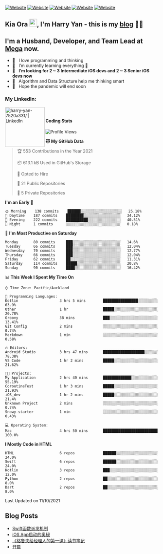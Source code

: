 [![Website](https://img.shields.io/badge/Swift-FA7343?style=for-the-badge&logo=swift&logoColor=white)](https://swift.org/blog/)
[![Website](https://img.shields.io/badge/Dart-0175C2?style=for-the-badge&logo=dart&logoColor=white)](https://dart.dev/tools/sdk)
[![Website](https://img.shields.io/badge/Kotlin-0095D5?&style=for-the-badge&logo=kotlin&logoColor=white)](https://developer.android.com/kotlin?gclid=CjwKCAjw1JeJBhB9EiwAV612yyBJK6NE-Iltekll2TQW2PnS4ijhe8gDua3nAh7o--FWFoWabiKBwxoCyfEQAvD_BwE&gclsrc=aw.ds)
[![Website](https://img.shields.io/badge/C%23-239120?style=for-the-badge&logo=c-sharp&logoColor=white)](https://docs.microsoft.com/en-us/dotnet/csharp/)
[![Website](https://img.shields.io/badge/Python-14354C?style=for-the-badge&logo=python&logoColor=white)](https://www.python.org/)

## Kia Ora <a href="https://harryyan.github.io"><img src="https://media.giphy.com/media/hvRJCLFzcasrR4ia7z/giphy.gif" width="25px"></a>,  I'm Harry Yan - this is my [blog] 👨‍💻

## I'm a Husband, Developer, and Team Lead at [Mega](https://mega.io/) now.

- 🔭 &nbsp; I love programming and thinking
- 🌱 &nbsp; I’m currently learning everything 🤣
- 👯 &nbsp; **I’m looking for 2 ~ 3 Intermediate iOS devs and 2 ~ 3 Senior iOS devs now**
- 👻 &nbsp; Algorithm and Data Structure help me thinking smart
- 👺 &nbsp; Hope the pandemic will end soon


### My LinkedIn:
[<img align="left" alt="harry-yan-7520a331/ | LinkedIn" width="130" src="https://img.shields.io/badge/LinkedIn-0077B5?style=for-the-badge&logo=linkedin&logoColor=white" />][linkedin]

<br />

#### Coding Stats

<!--START_SECTION:waka-->
![Profile Views](http://img.shields.io/badge/Profile%20Views-0-blue)

**🐱 My GitHub Data** 

> 🏆 553 Contributions in the Year 2021
 > 
> 📦 613.1 kB Used in GitHub's Storage 
 > 
> 💼 Opted to Hire
 > 
> 📜 21 Public Repositories 
 > 
> 🔑 5 Private Repositories  
 > 
**I'm an Early 🐤** 

```text
🌞 Morning    138 commits    ██████░░░░░░░░░░░░░░░░░░░   25.18% 
🌆 Daytime    187 commits    ████████░░░░░░░░░░░░░░░░░   34.12% 
🌃 Evening    222 commits    ██████████░░░░░░░░░░░░░░░   40.51% 
🌙 Night      1 commits      ░░░░░░░░░░░░░░░░░░░░░░░░░   0.18%

```
📅 **I'm Most Productive on Saturday** 

```text
Monday       80 commits     ███░░░░░░░░░░░░░░░░░░░░░░   14.6% 
Tuesday      66 commits     ███░░░░░░░░░░░░░░░░░░░░░░   12.04% 
Wednesday    70 commits     ███░░░░░░░░░░░░░░░░░░░░░░   12.77% 
Thursday     66 commits     ███░░░░░░░░░░░░░░░░░░░░░░   12.04% 
Friday       62 commits     ██░░░░░░░░░░░░░░░░░░░░░░░   11.31% 
Saturday     114 commits    █████░░░░░░░░░░░░░░░░░░░░   20.8% 
Sunday       90 commits     ████░░░░░░░░░░░░░░░░░░░░░   16.42%

```


📊 **This Week I Spent My Time On** 

```text
⌚︎ Time Zone: Pacific/Auckland

💬 Programming Languages: 
Kotlin                   3 hrs 5 mins        ████████████████░░░░░░░░░   63.9% 
Other                    1 hr                █████░░░░░░░░░░░░░░░░░░░░   20.78% 
Groovy                   38 mins             ███░░░░░░░░░░░░░░░░░░░░░░   13.41% 
Git Config               2 mins              ░░░░░░░░░░░░░░░░░░░░░░░░░   0.74% 
Markdown                 1 min               ░░░░░░░░░░░░░░░░░░░░░░░░░   0.58%

🔥 Editors: 
Android Studio           3 hrs 47 mins       ███████████████████░░░░░░   78.38% 
VS Code                  1 hr 2 mins         █████░░░░░░░░░░░░░░░░░░░░   21.62%

🐱‍💻 Projects: 
My Application           2 hrs 40 mins       █████████████░░░░░░░░░░░░   55.19% 
CoroutineTest            1 hr 3 mins         █████░░░░░░░░░░░░░░░░░░░░   21.93% 
iOS_dev                  1 hr 2 mins         █████░░░░░░░░░░░░░░░░░░░░   21.4% 
Unknown Project          2 mins              ░░░░░░░░░░░░░░░░░░░░░░░░░   0.74% 
Snowy-starter            1 min               ░░░░░░░░░░░░░░░░░░░░░░░░░   0.43%

💻 Operating System: 
Mac                      4 hrs 50 mins       █████████████████████████   100.0%

```

**I Mostly Code in HTML** 

```text
HTML                     6 repos             ██████░░░░░░░░░░░░░░░░░░░   24.0% 
Swift                    6 repos             ██████░░░░░░░░░░░░░░░░░░░   24.0% 
Kotlin                   3 repos             ███░░░░░░░░░░░░░░░░░░░░░░   12.0% 
Python                   2 repos             ██░░░░░░░░░░░░░░░░░░░░░░░   8.0% 
Dart                     2 repos             ██░░░░░░░░░░░░░░░░░░░░░░░   8.0%

```



 Last Updated on 11/10/2021
<!--END_SECTION:waka-->

## Blog Posts

<!-- BLOG-POST-LIST:START -->
- [Swift函数派发机制](https://harryyan.github.io/2021/08/27/Swift%E5%87%BD%E6%95%B0%E6%B4%BE%E5%8F%91%E6%9C%BA%E5%88%B6/)
- [iOS App启动的奥秘](https://harryyan.github.io/2021/04/20/iOS%20App%E5%90%AF%E5%8A%A8%E7%9A%84%E5%A5%A5%E7%A7%98/)
- [《格鲁夫给经理人的第一课》读书笔记](https://harryyan.github.io/2020/07/23/%E6%A0%BC%E9%B2%81%E5%A4%AB%E7%BB%99%E7%BB%8F%E7%90%86%E4%BA%BA%E7%9A%84%E7%AC%AC%E4%B8%80%E8%AF%BE%E8%AF%BB%E4%B9%A6%E7%AC%94%E8%AE%B0/)
- [开篇](https://harryyan.github.io/2019/04/19/%E5%BC%80%E7%AF%87%E5%AF%84%E8%AF%AD/)
<!-- BLOG-POST-LIST:END -->

[blog]: https://harryyan.github.io/
[linkedin]: https://linkedin.com/in/harry-yan-7520a331
